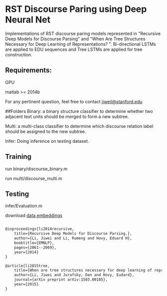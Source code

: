 # RST Discourse Paring using Deep Neural Net
Implementations of RST discourse paring models represented in "Recursive Deep Models for Discourse Parsing" and "When Are Tree Structures Necessary for Deep Learning of Representations? ". Bi-directional LSTMs are applied to EDU sequences and Tree LSTMs are applied for tree construction.

## Requirements:
GPU 

matlab >= 2014b

For any pertinent question, feel free to contact jiweil@stanford.edu

##Folders
Binary:  a binary structure
classifier to determine whether two adjacent text
units should be merged to form a new subtree.

Multi: a multi-class classifier to determine which discourse
relation label should be assigned to the new subtree.

Infer: Doing inference on testing dataset.

## Training
run binary/discourse_binary.m

run multi/discourse_multi.m
## Testing
infer/Evaluation.m

download [data,embeddings](http://cs.stanford.edu/~bdlijiwei/discourse_data.tar)

```latex

@inproceedings{li2014recursive,
    title={Recursive Deep Models for Discourse Parsing.},
    author={Li, Jiwei and Li, Rumeng and Hovy, Eduard H},
    booktitle={EMNLP},
    pages={2061--2069},
    year={2014}
}

@article{li2015tree,
    title={When are tree structures necessary for deep learning of representations?},
    author={Li, Jiwei and Jurafsky, Dan and Hovy, Eudard},
    journal={arXiv preprint arXiv:1503.00185},
    year={2015}
}

```
